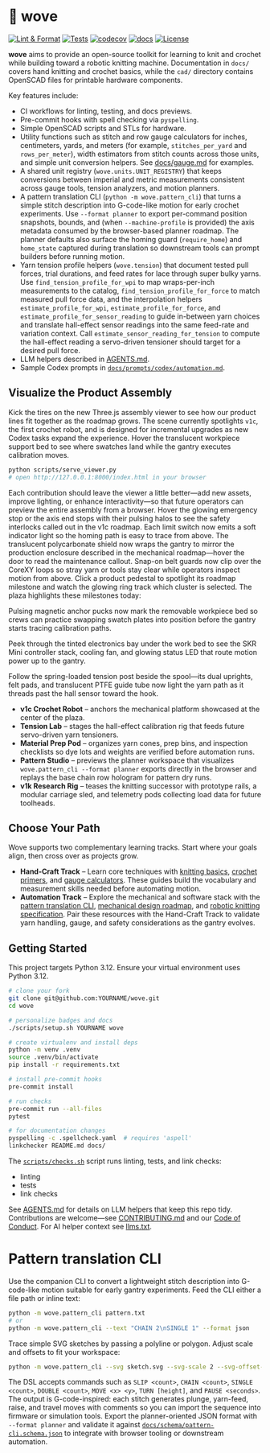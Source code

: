 # 🧶 wove

[![Lint & Format](https://img.shields.io/github/actions/workflow/status/futuroptimist/wove/.github/workflows/01-lint-format.yml?label=lint%20%26%20format)](https://github.com/futuroptimist/wove/actions/workflows/01-lint-format.yml)
[![Tests](https://img.shields.io/github/actions/workflow/status/futuroptimist/wove/.github/workflows/02-tests.yml?label=tests)](https://github.com/futuroptimist/wove/actions/workflows/02-tests.yml)
[![codecov](https://codecov.io/gh/futuroptimist/wove/branch/main/graph/badge.svg)](https://codecov.io/gh/futuroptimist/wove)
[![docs][docs-badge]][docs-workflow]
[![License](https://img.shields.io/github/license/futuroptimist/wove)](LICENSE)

**wove** aims to provide an open-source toolkit for learning to knit and crochet while
building toward a robotic knitting machine. Documentation in `docs/` covers hand
knitting and crochet basics, while the `cad/` directory contains OpenSCAD files for
printable hardware components.

Key features include:

- CI workflows for linting, testing, and docs previews.
- Pre-commit hooks with spell checking via `pyspelling`.
- Simple OpenSCAD scripts and STLs for hardware.
- Utility functions such as stitch and row gauge calculators for inches,
  centimeters, yards, and meters (for example, `stitches_per_yard` and
  `rows_per_meter`), width estimators from stitch counts across those units, and
  simple unit conversion helpers.
  See [docs/gauge.md](docs/gauge.md) for examples.
- A shared unit registry (`wove.units.UNIT_REGISTRY`) that keeps conversions
  between imperial and metric measurements consistent across gauge tools,
  tension analyzers, and motion planners.
- A pattern translation CLI (`python -m wove.pattern_cli`) that turns a simple
  stitch description into G-code-like motion for early crochet experiments. Use
  `--format planner` to export per-command position snapshots, bounds, and (when
  `--machine-profile` is provided) the axis metadata consumed by the
  browser-based planner roadmap. The planner defaults also surface the homing
  guard (`require_home`) and `home_state` captured during translation so
  downstream tools can prompt builders before running motion.
- Yarn tension profile helpers (`wove.tension`) that document tested pull
  forces, trial durations, and feed rates for lace through super bulky yarns.
  Use `find_tension_profile_for_wpi` to map wraps-per-inch measurements to the
  catalog, `find_tension_profile_for_force` to match measured pull force data,
  and the interpolation helpers `estimate_profile_for_wpi`,
  `estimate_profile_for_force`, and `estimate_profile_for_sensor_reading` to
  guide in-between yarn choices and translate hall-effect sensor readings into
  the same feed-rate and variation context. Call
  `estimate_sensor_reading_for_tension` to compute the hall-effect reading a
  servo-driven tensioner should target for a desired pull force.
- LLM helpers described in [AGENTS.md](AGENTS.md).
- Sample Codex prompts in [`docs/prompts/codex/automation.md`](docs/prompts/codex/automation.md).

## Visualize the Product Assembly

Kick the tires on the new Three.js assembly viewer to see how our product lines
fit together as the roadmap grows. The scene currently spotlights `v1c`, the
first crochet robot, and is designed for incremental upgrades as new Codex
tasks expand the experience. Hover the translucent workpiece support bed to see
where swatches land while the gantry executes calibration moves.

```bash
python scripts/serve_viewer.py
# open http://127.0.0.1:8000/index.html in your browser
```

Each contribution should leave the viewer a little better—add new assets,
improve lighting, or enhance interactivity—so that future operators can preview
the entire assembly from a browser. Hover the glowing emergency stop or the axis
end stops with their pulsing halos to see the safety interlocks called out in
the v1c roadmap. Each limit switch now emits a soft indicator light so the
homing path is easy to trace from above. The translucent polycarbonate shield
now wraps the gantry to mirror the production
enclosure described in the mechanical roadmap—hover the door to read the
maintenance callout. Snap-on belt guards now clip over the CoreXY loops so stray
yarn or tools stay clear while operators inspect motion from above. Click a
product pedestal to spotlight its roadmap milestone and watch the glowing ring
track which cluster is selected. The plaza highlights these milestones today:

Pulsing magnetic anchor pucks now mark the removable workpiece bed so crews can
practice swapping swatch plates into position before the gantry starts tracing
calibration paths.

Peek through the tinted electronics bay under the work bed to see the SKR Mini
controller stack, cooling fan, and glowing status LED that route motion power up
to the gantry.

Follow the spring-loaded tension post beside the spool—its dual uprights, felt
pads, and translucent PTFE guide tube now light the yarn path as it threads past
the hall sensor toward the hook.

- **v1c Crochet Robot** – anchors the mechanical platform showcased at the
  center of the plaza.
- **Tension Lab** – stages the hall-effect calibration rig that feeds future
  servo-driven yarn tensioners.
- **Material Prep Pod** – organizes yarn cones, prep bins, and inspection
  checklists so dye lots and weights are verified before automation runs.
- **Pattern Studio** – previews the planner workspace that visualizes
  `wove.pattern_cli --format planner` exports directly in the browser and
  replays the base chain row hologram for pattern dry runs.
- **v1k Research Rig** – teases the knitting successor with prototype rails,
  a modular carriage sled, and telemetry pods collecting load data for future
  toolheads.

## Choose Your Path

Wove supports two complementary learning tracks. Start where your goals align,
then cross over as projects grow.

- **Hand-Craft Track** – Learn core techniques with
  [knitting basics](docs/knitting-basics.md),
  [crochet primers](docs/crochet-basics.md), and
  [gauge calculators](docs/gauge.md). These guides build the vocabulary and
  measurement skills needed before automating motion.
- **Automation Track** – Explore the mechanical and software stack with the
  [pattern translation CLI](docs/pattern-cli.md),
  [mechanical design roadmap](docs/wove-v1c-design.md), and
  [robotic knitting specification](docs/robotic-knitting-machine.md). Pair these
  resources with the Hand-Craft Track to validate yarn handling, gauge, and
  safety considerations as the gantry evolves.

## Getting Started

This project targets Python 3.12. Ensure your virtual environment uses Python 3.12.

```bash
# clone your fork
git clone git@github.com:YOURNAME/wove.git
cd wove

# personalize badges and docs
./scripts/setup.sh YOURNAME wove

# create virtualenv and install deps
python -m venv .venv
source .venv/bin/activate
pip install -r requirements.txt

# install pre-commit hooks
pre-commit install

# run checks
pre-commit run --all-files
pytest

# for documentation changes
pyspelling -c .spellcheck.yaml  # requires 'aspell'
linkchecker README.md docs/
```

The [`scripts/checks.sh`](scripts/checks.sh) script runs linting, tests, and link checks:

- linting
- tests
- link checks

See [AGENTS.md](AGENTS.md) for details on LLM helpers that keep this repo tidy. Contributions are welcome—see [CONTRIBUTING.md](CONTRIBUTING.md) and our [Code of Conduct](CODE_OF_CONDUCT.md). For AI helper context see [llms.txt](llms.txt).

[docs-badge]: https://github.com/futuroptimist/wove/actions/workflows/docs.yml/badge.svg
[docs-workflow]: https://github.com/futuroptimist/wove/actions/workflows/docs.yml
# Pattern translation CLI

Use the companion CLI to convert a lightweight stitch description into
G-code-like motion suitable for early gantry experiments. Feed the CLI either a
file path or inline text:

```bash
python -m wove.pattern_cli pattern.txt
# or
python -m wove.pattern_cli --text "CHAIN 2\nSINGLE 1" --format json
```

Trace simple SVG sketches by passing a polyline or polygon. Adjust scale and offsets to fit your
workspace:

```bash
python -m wove.pattern_cli --svg sketch.svg --svg-scale 2 --svg-offset-x 10 --svg-offset-y 5
```

The DSL accepts commands such as `SLIP <count>`, `CHAIN <count>`, `SINGLE <count>`, `DOUBLE
<count>`, `MOVE <x> <y>`, `TURN [height]`, and `PAUSE <seconds>`. The output is
G-code-inspired: each stitch generates plunge, yarn-feed, raise, and travel
moves with comments so you can import the sequence into firmware or simulation
tools. Export the planner-oriented JSON format with `--format planner` and
validate it against [`docs/schema/pattern-cli.schema.json`](docs/schema/pattern-cli.schema.json)
to integrate with browser tooling or downstream automation.
